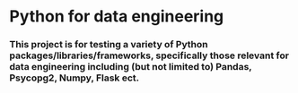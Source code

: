 ﻿# Python for data engineering 
### This project is for testing a variety of Python packages/libraries/frameworks, specifically those relevant for data engineering including (but not limited to) Pandas, Psycopg2, Numpy, Flask ect. 
